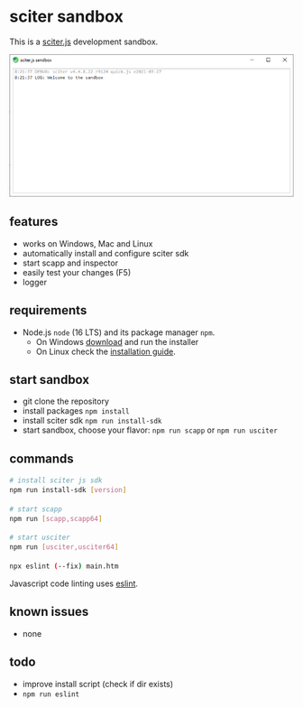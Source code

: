 # sciter sandbox

This is a [sciter.js](https://sciter.com/) development sandbox.

![sciter sandbox screenshot](screenshot.png)

## features

- works on Windows, Mac and Linux
- automatically install and configure sciter sdk
- start scapp and inspector
- easily test your changes (F5)
- logger

## requirements

- Node.js `node` (16 LTS) and its package manager `npm`.
    - On Windows [download](https://nodejs.dev/download/) and run the installer
    - On Linux check the [installation guide](https://www.digitalocean.com/community/tutorials/how-to-install-node-js-on-ubuntu-20-04#option-2-%E2%80%94-installing-node-js-with-apt-using-a-nodesource-ppa).

## start sandbox

- git clone the repository
- install packages `npm install`
- install sciter sdk `npm run install-sdk`
- start sandbox, choose your flavor: `npm run scapp` or `npm run usciter`

## commands

```sh
# install sciter js sdk
npm run install-sdk [version]

# start scapp
npm run [scapp,scapp64]

# start usciter
npm run [usciter,usciter64]

npx eslint (--fix) main.htm
```

Javascript code linting uses [eslint](https://github.com/eslint/eslint).

## known issues

- none

## todo

- improve install script (check if dir exists)
- `npm run eslint`

